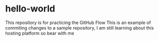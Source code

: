 # hello-world
This repository is for practicing the GitHub Flow
This is an example of commiting changes to a sample repository, I am still learning about this hosting platform so bear with me
